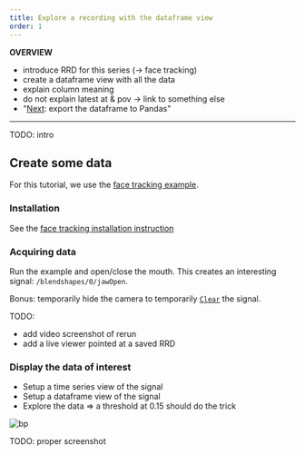 ```yaml
---
title: Explore a recording with the dataframe view
order: 1
---
```


**OVERVIEW**
- introduce RRD for this series (-> face tracking)
- create a dataframe view with all the data
- explain column meaning
- do not explain latest at & pov -> link to something else 
- "[Next](export-dataframe): export the dataframe to Pandas"


<hr>

TODO: intro

## Create some data

For this tutorial, we use the [face tracking example](https://rerun.io/examples/video-image/face_tracking).

### Installation

See the [face tracking installation instruction](https://rerun.io/examples/video-image/face_tracking#run-the-code)


### Acquiring data

Run the example and open/close the mouth. This creates an interesting signal: `/blendshapes/0/jawOpen`.

Bonus: temporarily hide the camera to temporarily [`Clear`](../reference/types/archetypes/clear.md) the signal.

TODO:
- add video screenshot of rerun
- add a live viewer pointed at a saved RRD


### Display the data of interest

- Setup a time series view of the signal
- Setup a dataframe view of the signal
- Explore the data => a threshold at 0.15 should do the trick

![bp](https://i.postimg.cc/mrSPkRTg/image.png)

TODO: proper screenshot
